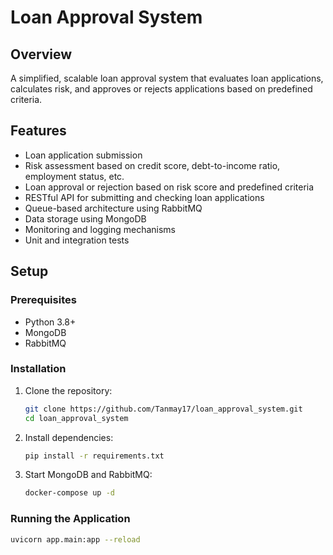 # Loan Approval System

## Overview
A simplified, scalable loan approval system that evaluates loan applications, calculates risk, and approves or rejects applications based on predefined criteria.

## Features
- Loan application submission
- Risk assessment based on credit score, debt-to-income ratio, employment status, etc.
- Loan approval or rejection based on risk score and predefined criteria
- RESTful API for submitting and checking loan applications
- Queue-based architecture using RabbitMQ
- Data storage using MongoDB
- Monitoring and logging mechanisms
- Unit and integration tests

## Setup

### Prerequisites
- Python 3.8+
- MongoDB
- RabbitMQ

### Installation
1. Clone the repository:
    ```sh
    git clone https://github.com/Tanmay17/loan_approval_system.git
    cd loan_approval_system
    ```

2. Install dependencies:
    ```sh
    pip install -r requirements.txt
    ```

3. Start MongoDB and RabbitMQ:
    ```sh
    docker-compose up -d
    ```

### Running the Application
```sh
uvicorn app.main:app --reload
